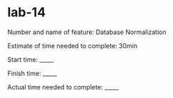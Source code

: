 # lab-14

Number and name of feature: Database Normalization

Estimate of time needed to complete: 30min

Start time: _____

Finish time: _____

Actual time needed to complete: _____